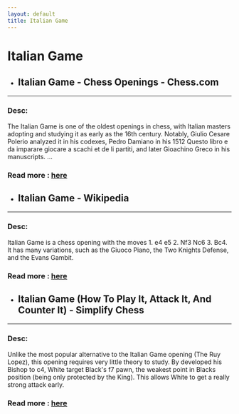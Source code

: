```yaml
---
layout: default
title: Italian Game
---
```

# Italian Game
- ## **Italian Game - Chess Openings - Chess.com** 

---
### Desc: 
 The Italian Game is one of the oldest openings in chess, with Italian masters adopting and studying it as early as the 16th century. Notably, Giulio Cesare Polerio analyzed it in his codexes, Pedro Damiano in his 1512 Questo libro e da imparare giocare a scachi et de li partiti, and later Gioachino Greco in his manuscripts. ... 
### Read more : [here](https://www.chess.com/openings/Italian-Game) 
- ## **Italian Game - Wikipedia** 

---
### Desc: 
 Italian Game is a chess opening with the moves 1. e4 e5 2. Nf3 Nc6 3. Bc4. It has many variations, such as the Giuoco Piano, the Two Knights Defense, and the Evans Gambit. 
### Read more : [here](https://en.wikipedia.org/wiki/Italian_Game) 
- ## **Italian Game (How To Play It, Attack It, And Counter It) - Simplify Chess** 

---
### Desc: 
 Unlike the most popular alternative to the Italian Game opening (The Ruy Lopez), this opening requires very little theory to study. By developed his Bishop to c4, White target Black's f7 pawn, the weakest point in Blacks position (being only protected by the King). This allows White to get a really strong attack early. 
### Read more : [here](https://simplifychess.com/italian-game/) 


